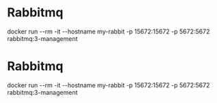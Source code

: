 # Rabbitmq
 docker run --rm -it --hostname my-rabbit -p 15672:15672 -p 5672:5672 rabbitmq:3-management


# Rabbitmq
 docker run --rm -it --hostname my-rabbit -p 15672:15672 -p 5672:5672 rabbitmq:3-management



